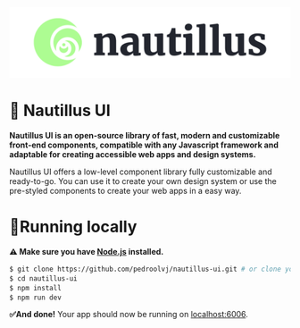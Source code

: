 ![Alt text](nautillus-logo.svg?raw=true "nautillus-ui logo")

# 🐚 Nautillus UI

**Nautillus UI is an open-source library of fast, modern and customizable front-end components, compatible with any Javascript framework and adaptable for creating accessible web apps and design systems.**

Nautillus UI offers a low-level component library fully customizable and ready-to-go. You can use it to create your own design system or use the pre-styled components to create your web apps in a easy way.

# 📍Running locally

**⚠️ Make sure you have [Node.js](http://nodejs.org/) installed.**

```sh
$ git clone https://github.com/pedroolvj/nautillus-ui.git # or clone your own fork
$ cd nautillus-ui
$ npm install
$ npm run dev
```

**✅And done!** 
Your app should now be running on [localhost:6006](http://localhost:6006/).